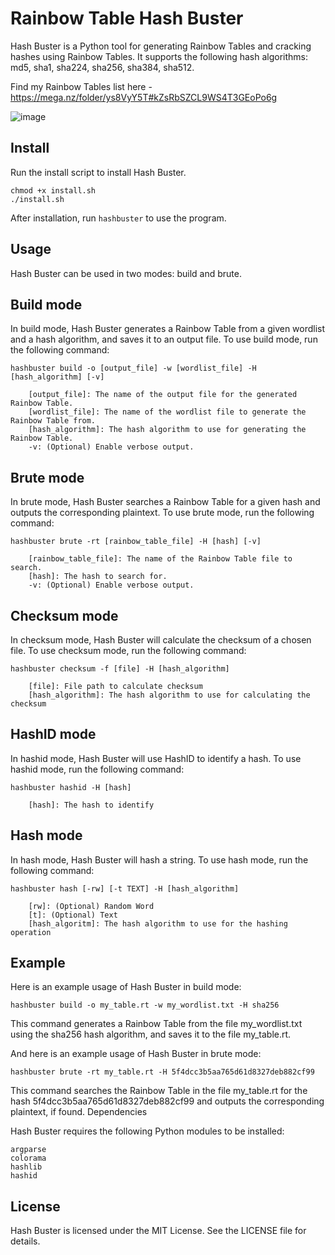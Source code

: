 
# Rainbow Table Hash Buster

Hash Buster is a Python tool for generating Rainbow Tables and cracking hashes using Rainbow Tables. It supports the following hash algorithms: md5, sha1, sha224, sha256, sha384, sha512.

Find my Rainbow Tables list here - https://mega.nz/folder/ys8VyY5T#kZsRbSZCL9WS4T3GEoPo6g

![image](https://user-images.githubusercontent.com/93849885/218319656-99b5b446-2f4d-4d38-bd7b-d3f764fd1626.png)

## Install

Run the install script to install Hash Buster.

```
chmod +x install.sh
./install.sh
```

After installation, run `hashbuster` to use the program.

## Usage
Hash Buster can be used in two modes: build and brute.

## Build mode

In build mode, Hash Buster generates a Rainbow Table from a given wordlist and a hash algorithm, and saves it to an output file. To use build mode, run the following command:

```
hashbuster build -o [output_file] -w [wordlist_file] -H [hash_algorithm] [-v]

    [output_file]: The name of the output file for the generated Rainbow Table.
    [wordlist_file]: The name of the wordlist file to generate the Rainbow Table from.
    [hash_algorithm]: The hash algorithm to use for generating the Rainbow Table.
    -v: (Optional) Enable verbose output.
```

## Brute mode

In brute mode, Hash Buster searches a Rainbow Table for a given hash and outputs the corresponding plaintext. To use brute mode, run the following command:

```
hashbuster brute -rt [rainbow_table_file] -H [hash] [-v]

    [rainbow_table_file]: The name of the Rainbow Table file to search.
    [hash]: The hash to search for.
    -v: (Optional) Enable verbose output.
```

## Checksum mode

In checksum mode, Hash Buster will calculate the checksum of a chosen file. To use checksum mode, run the following command:

```
hashbuster checksum -f [file] -H [hash_algorithm]
    
    [file]: File path to calculate checksum
    [hash_algorithm]: The hash algorithm to use for calculating the checksum
```

## HashID mode

In hashid mode, Hash Buster will use HashID to identify a hash. To use hashid mode, run the following command:

```
hashbuster hashid -H [hash]

    [hash]: The hash to identify
```

## Hash mode

In hash mode, Hash Buster will hash a string. To use hash mode, run the following command:

```
hashbuster hash [-rw] [-t TEXT] -H [hash_algorithm]
    
    [rw]: (Optional) Random Word
    [t]: (Optional) Text
    [hash_algoritm]: The hash algorithm to use for the hashing operation
```

## Example

Here is an example usage of Hash Buster in build mode:

`hashbuster build -o my_table.rt -w my_wordlist.txt -H sha256`

This command generates a Rainbow Table from the file my_wordlist.txt using the sha256 hash algorithm, and saves it to the file my_table.rt.

And here is an example usage of Hash Buster in brute mode:

`hashbuster brute -rt my_table.rt -H 5f4dcc3b5aa765d61d8327deb882cf99`

This command searches the Rainbow Table in the file my_table.rt for the hash 5f4dcc3b5aa765d61d8327deb882cf99 and outputs the corresponding plaintext, if found.
Dependencies

Hash Buster requires the following Python modules to be installed:

    argparse
    colorama
    hashlib
    hashid

## License

Hash Buster is licensed under the MIT License. See the LICENSE file for details.
